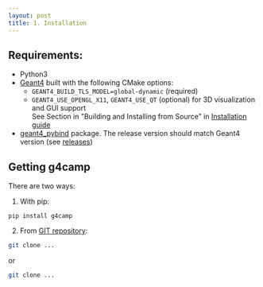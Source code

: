 ```yaml
---
layout: post
title: 1. Installation
---
```


## Requirements:

 - Python3
 - [Geant4](https://geant4.web.cern.ch) built with the following CMake options:
   - `GEANT4_BUILD_TLS_MODEL=global-dynamic` (required)
   - `GEANT4_USE_OPENGL_X11`, `GEANT4_USE_QT` (optional) for 3D visualization and GUI support \
See Section in "Building and Installing from Source" in [Installation guide](https://geant4-userdoc.web.cern.ch/UsersGuides/InstallationGuide/html/installguide.html)
 - [geant4_pybind](https://github.com/HaarigerHarald/geant4_pybind) package. The release version should match Geant4 version (see [releases](https://github.com/HaarigerHarald/geant4_pybind/releases))
 
## Getting g4camp

There are two ways:

 1. With pip:
```
pip install g4camp
```

 2. From [GIT repository](https://git.jinr.ru/malyshkin/g4camp):
```bash
git clone ...
```
or
```bash
git clone ...
```
